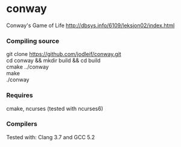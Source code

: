 # conway
Conway's Game of Life
http://dbsys.info/6109/leksjon02/index.html
### Compiling source
git clone https://github.com/jodleif/conway.git <br/>
cd conway && mkdir build && cd build <br/>
cmake ../conway <br/>
make <br/>
./conway 
### Requires
cmake, ncurses (tested with ncurses6)
### Compilers
Tested with:
Clang 3.7 and GCC 5.2
